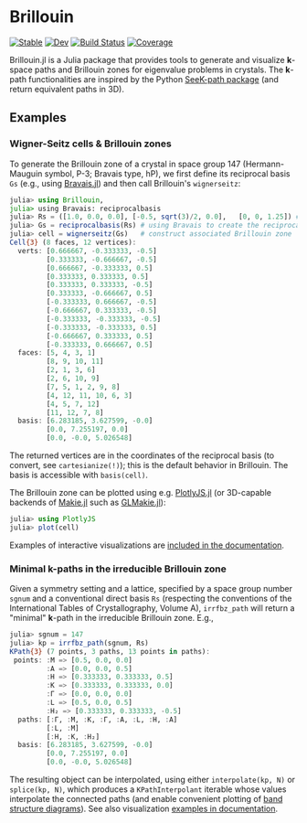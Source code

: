 # Brillouin

[![Stable](https://img.shields.io/badge/docs-stable-blue.svg)](https://thchr.github.io/Brillouin.jl/stable)
[![Dev](https://img.shields.io/badge/docs-dev-blue.svg)](https://thchr.github.io/Brillouin.jl/dev)
[![Build Status](https://github.com/thchr/Brillouin.jl/workflows/CI/badge.svg)](https://github.com/thchr/Brillouin.jl/actions)
[![Coverage](https://codecov.io/gh/thchr/Brillouin.jl/branch/master/graph/badge.svg)](https://codecov.io/gh/thchr/Brillouin.jl)


Brillouin.jl is a Julia package that provides tools to generate and visualize **k**-space paths and Brillouin zones for eigenvalue problems in crystals.
The **k**-path functionalities are inspired by the Python [SeeK-path package](https://github.com/giovannipizzi/seekpath) (and return equivalent paths in 3D).

## Examples

### Wigner-Seitz cells & Brillouin zones

To generate the Brillouin zone of a crystal in space group 147 (Hermann-Mauguin symbol, P-3; Bravais type, hP), we first define its reciprocal basis `Gs` (e.g., using [Bravais.jl](https://github.com/thchr/Crystalline.jl)) and then call Brillouin's `wignerseitz`:
```jl
julia> using Brillouin, 
julia> using Bravais: reciprocalbasis
julia> Rs = ([1.0, 0.0, 0.0], [-0.5, sqrt(3)/2, 0.0],   [0, 0, 1.25]) # direct basis for space group 147
julia> Gs = reciprocalbasis(Rs) # using Bravais to create the reciprocal basis
julia> cell = wignerseitz(Gs)   # construct associated Brillouin zone
Cell{3} (8 faces, 12 vertices):
  verts: [0.666667, -0.333333, -0.5]
         [0.333333, -0.666667, -0.5]
         [0.666667, -0.333333, 0.5]
         [0.333333, 0.333333, 0.5]
         [0.333333, 0.333333, -0.5]
         [0.333333, -0.666667, 0.5]
         [-0.333333, 0.666667, -0.5]
         [-0.666667, 0.333333, -0.5]
         [-0.333333, -0.333333, -0.5]
         [-0.333333, -0.333333, 0.5]
         [-0.666667, 0.333333, 0.5]
         [-0.333333, 0.666667, 0.5]
  faces: [5, 4, 3, 1]
         [8, 9, 10, 11]
         [2, 1, 3, 6]
         [2, 6, 10, 9]
         [7, 5, 1, 2, 9, 8]
         [4, 12, 11, 10, 6, 3]
         [4, 5, 7, 12]
         [11, 12, 7, 8]
  basis: [6.283185, 3.627599, -0.0]
         [0.0, 7.255197, 0.0]
         [0.0, -0.0, 5.026548]
```
The returned vertices are in the coordinates of the reciprocal basis (to convert, see `cartesianize(!)`); this is the default behavior in Brillouin. The basis is accessible with `basis(cell)`.

The Brillouin zone can be plotted using e.g. [PlotlyJS.jl](https://github.com/JuliaPlots/PlotlyJS.jl) (or 3D-capable backends of [Makie.jl](https://github.com/JuliaPlots/Makie.jl) such as [GLMakie.jl](https://github.com/JuliaPlots/GLMakie.jl)):
```jl
julia> using PlotlyJS
julia> plot(cell)
```
Examples of interactive visualizations are [included in the documentation](https://thchr.github.io/Brillouin.jl/stable/wignerseitz/).

### Minimal **k**-paths in the irreducible Brillouin zone

Given a symmetry setting and a lattice, specified by a space group number `sgnum` and a conventional direct basis `Rs` (respecting the conventions of the International Tables of Crystallography, Volume A), `irrfbz_path` will return a "minimal" **k**-path in the irreducible Brillouin zone. E.g.,
```jl
julia> sgnum = 147
julia> kp = irrfbz_path(sgnum, Rs)
KPath{3} (7 points, 3 paths, 13 points in paths):
 points: :M => [0.5, 0.0, 0.0]
         :A => [0.0, 0.0, 0.5]
         :H => [0.333333, 0.333333, 0.5]
         :K => [0.333333, 0.333333, 0.0]
         :Γ => [0.0, 0.0, 0.0]
         :L => [0.5, 0.0, 0.5]
         :H₂ => [0.333333, 0.333333, -0.5]
  paths: [:Γ, :M, :K, :Γ, :A, :L, :H, :A]
         [:L, :M]
         [:H, :K, :H₂]
  basis: [6.283185, 3.627599, -0.0]
         [0.0, 7.255197, 0.0]
         [0.0, -0.0, 5.026548]
```
The resulting object can be interpolated, using either `interpolate(kp, N)` or `splice(kp, N)`, which produces a `KPathInterpolant` iterable whose values interpolate the connected paths (and enable convenient plotting of [band structure diagrams](https://thchr.github.io/Brillouin.jl/stable/kpaths/#Band-structure)). 
See also visualization [examples in documentation](https://thchr.github.io/Brillouin.jl/stable/kpaths/).